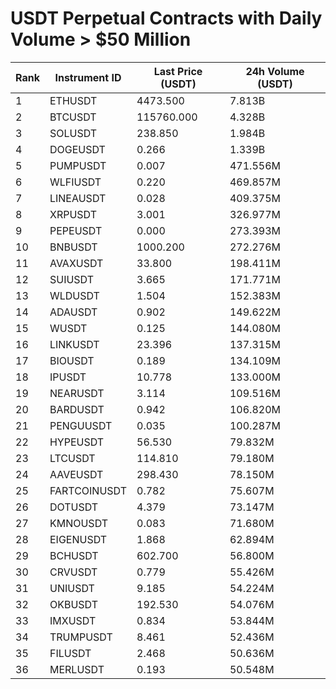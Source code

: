 # USDT Perpetual Contracts with Daily Volume > $50 Million

| Rank | Instrument ID | Last Price (USDT) | 24h Volume (USDT) |
|------|---------------|-------------------|-------------------|
| 1 | ETHUSDT | 4473.500 | 7.813B |
| 2 | BTCUSDT | 115760.000 | 4.328B |
| 3 | SOLUSDT | 238.850 | 1.984B |
| 4 | DOGEUSDT | 0.266 | 1.339B |
| 5 | PUMPUSDT | 0.007 | 471.556M |
| 6 | WLFIUSDT | 0.220 | 469.857M |
| 7 | LINEAUSDT | 0.028 | 409.375M |
| 8 | XRPUSDT | 3.001 | 326.977M |
| 9 | PEPEUSDT | 0.000 | 273.393M |
| 10 | BNBUSDT | 1000.200 | 272.276M |
| 11 | AVAXUSDT | 33.800 | 198.411M |
| 12 | SUIUSDT | 3.665 | 171.771M |
| 13 | WLDUSDT | 1.504 | 152.383M |
| 14 | ADAUSDT | 0.902 | 149.622M |
| 15 | WUSDT | 0.125 | 144.080M |
| 16 | LINKUSDT | 23.396 | 137.315M |
| 17 | BIOUSDT | 0.189 | 134.109M |
| 18 | IPUSDT | 10.778 | 133.000M |
| 19 | NEARUSDT | 3.114 | 109.516M |
| 20 | BARDUSDT | 0.942 | 106.820M |
| 21 | PENGUUSDT | 0.035 | 100.287M |
| 22 | HYPEUSDT | 56.530 | 79.832M |
| 23 | LTCUSDT | 114.810 | 79.180M |
| 24 | AAVEUSDT | 298.430 | 78.150M |
| 25 | FARTCOINUSDT | 0.782 | 75.607M |
| 26 | DOTUSDT | 4.379 | 73.147M |
| 27 | KMNOUSDT | 0.083 | 71.680M |
| 28 | EIGENUSDT | 1.868 | 62.894M |
| 29 | BCHUSDT | 602.700 | 56.800M |
| 30 | CRVUSDT | 0.779 | 55.426M |
| 31 | UNIUSDT | 9.185 | 54.224M |
| 32 | OKBUSDT | 192.530 | 54.076M |
| 33 | IMXUSDT | 0.834 | 53.844M |
| 34 | TRUMPUSDT | 8.461 | 52.436M |
| 35 | FILUSDT | 2.468 | 50.636M |
| 36 | MERLUSDT | 0.193 | 50.548M |
